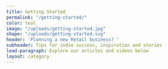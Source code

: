 ```yaml
---
title: Getting Started
permalink: "/getting-started/"
color: teal
image: "/uploads/getting-started.jpg"
shape: "/uploads/getting-started.svg"
header: 'Planning a new Retail business? '
subheader: Tips for indie success, inspiration and stories
lead-paragraph: Explore our articles and videos below
layout: category
---
```


